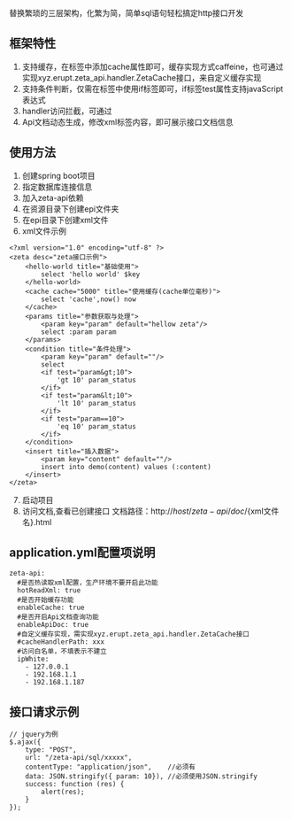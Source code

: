 替换繁琐的三层架构，化繁为简，简单sql语句轻松搞定http接口开发

## 框架特性
1. 支持缓存，在标签中添加cache属性即可，缓存实现方式caffeine，也可通过实现xyz.erupt.zeta_api.handler.ZetaCache接口，来自定义缓存实现
2. 支持条件判断，仅需在标签中使用if标签即可，if标签test属性支持javaScript表达式
3. handler访问拦截，可通过
4. Api文档动态生成，修改xml标签内容，即可展示接口文档信息

## 使用方法
1. 创建spring boot项目
2. 指定数据库连接信息
3. 加入zeta-api依赖
4. 在资源目录下创建epi文件夹
5. 在epi目录下创建xml文件
6. xml文件示例
```
<?xml version="1.0" encoding="utf-8" ?>
<zeta desc="zeta接口示例">
    <hello-world title="基础使用">
        select 'hello world' $key
    </hello-world>
    <cache cache="5000" title="使用缓存(cache单位毫秒)">
        select 'cache',now() now
    </cache>
    <params title="参数获取与处理">
        <param key="param" default="hellow zeta"/>
        select :param param
    </params>
    <condition title="条件处理">
        <param key="param" default=""/>
        select
        <if test="param&gt;10">
            'gt 10' param_status
        </if>
        <if test="param&lt;10">
            'lt 10' param_status
        </if>
        <if test="param==10">
            'eq 10' param_status
        </if>
    </condition>
    <insert title="插入数据">
        <param key="content" default=""/>
        insert into demo(content) values (:content)
    </insert>
</zeta>
```
7. 启动项目
8. 访问文档,查看已创建接口
文档路径：http://${host}/zeta-api/doc/${xml文件名}.html


## application.yml配置项说明
```
zeta-api:
  #是否热读取xml配置，生产环境不要开启此功能
  hotReadXml: true
  #是否开始缓存功能
  enableCache: true
  #是否开启Api文档查询功能
  enableApiDoc: true
  #自定义缓存实现，需实现xyz.erupt.zeta_api.handler.ZetaCache接口
  #cacheHandlerPath: xxx
  #访问白名单，不填表示不建立
  ipWhite:
    - 127.0.0.1
    - 192.168.1.1
    - 192.168.1.187
```

## 接口请求示例
```
// jquery为例
$.ajax({
    type: "POST",
    url: "/zeta-api/sql/xxxxx",
    contentType: "application/json",    //必须有
    data: JSON.stringify({ param: 10}), //必须使用JSON.stringify
    success: function (res) {
        alert(res);
    }
});
```



